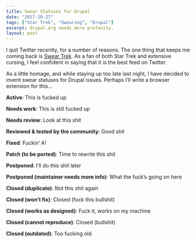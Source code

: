 ```yaml
---
title: Swear Statuses for Drupal
date: "2017-10-27"
tags: ["Star Trek", "Swearing", "Drupal"]
excerpt: drupal.org needs more profanity.
layout: post
---
```

I quit Twitter recently, for a number of reasons. The one thing that keeps me coming back is [Swear Trek](https://twitter.com/swear_trek). As a fan of both Star Trek and extensive cursing, I feel confident in saying that it is the best feed on Twitter.

As a little homage, and while staying up too late last night, I have decided to invent swear statuses for Drupal issues. Perhaps I’ll write a browser extension for this…

**Active**: This is fucked up

**Needs work**: This is still fucked up

**Needs review**: Look at this shit

**Reviewed & tested by the community**: Good shit

**Fixed**: Fuckin’ A!

**Patch (to be ported)**: Time to rewrite this shit

**Postponed**: I’ll do this shit later

**Postponed (maintainer needs more info)**: What the fuck’s going on here

**Closed (duplicate)**: Not this shit again

**Closed (won’t fix)**: Closed (fuck this bullshit)

**Closed (works as designed)**: Fuck it, works on my machine

**Closed (cannot reproduce)**: Closed (bullshit)

**Closed (outdated)**: Too fucking old

